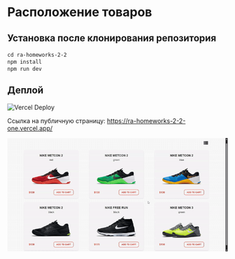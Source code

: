 # Расположение товаров

## Установка после клонирования репозитория

```
cd ra-homeworks-2-2
npm install
npm run dev
```

## Деплой

![Vercel Deploy](https://deploy-badge.vercel.app/vercel/ra-homeworks-2-2/alextupicyn)


Ссылка на публичную страницу: https://ra-homeworks-2-2-one.vercel.app/

![Веб-страница](./motions/web-page.gif)

